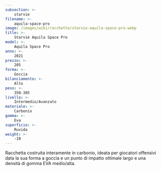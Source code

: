 ```yaml
---
subsection: >-
    starvie
filename: >-
    aquila-space-pro
image: /images/wiki/racchette/starvie-aquila-space-pro.webp
title: >-
    Starvie Aquila Space Pro
model: >-
    Aquila Space Pro
anno: >-
    2021
prezzo: >-
    205
forma: >-
    Goccia
bilanciamento: >-
    Alto
peso: >-
    350-385
livello: >-
    Intermedio/Avanzato
materiale: >-
    Carbonio
gomma: >-
    Eva
superficie: >-
    Ruvida
weight: >-
    -10
---
```

Racchetta costruita interamente in carbonio, ideata per giocatori offensivi data la sua forma a goccia e un punto di impatto ottimale largo e una densità di gomma EVA medio/alta.